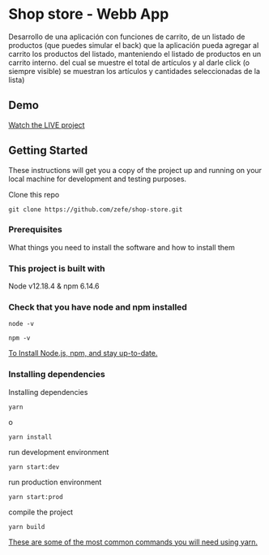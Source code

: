 # Shop store - Webb App

Desarrollo de una aplicación con funciones de carrito, de un listado de productos (que puedes simular el back) que la aplicación pueda agregar al carrito los productos del listado, manteniendo el listado de productos en un carrito interno. del cual se muestre el total de artículos y al darle click (o siempre visible) se muestran los artículos y cantidades seleccionadas de la lista)

## Demo
[Watch the LIVE project ](https://shopstor.netlify.app/)

## Getting Started

These instructions will get you a copy of the project up and running on your local machine for development and testing purposes.

Clone this repo

```
git clone https://github.com/zefe/shop-store.git
```

### Prerequisites

What things you need to install the software and how to install them


### This project is built with

Node v12.18.4 & npm 6.14.6

### Check that you have node and npm installed

```
node -v
```

```
npm -v
```
[To Install Node.js, npm, and stay up-to-date.](https://www.npmjs.com/get-npm)


### Installing dependencies

Installing dependencies

```
yarn
```

o

```
yarn install
```

run development environment

```
yarn start:dev
```

run production environment

```
yarn start:prod
```

compile the project
```
yarn build
```

[These are some of the most common commands you will need using yarn.](https://classic.yarnpkg.com/en/docs/usage)
